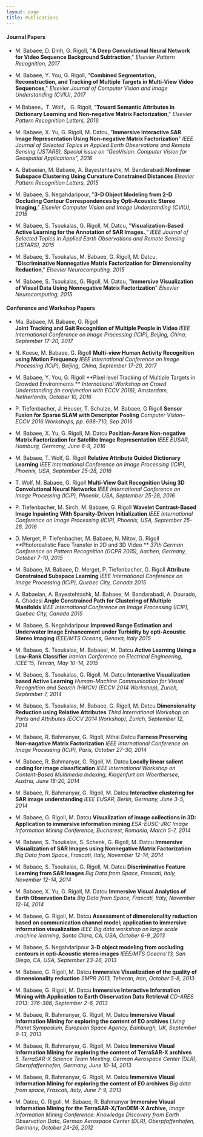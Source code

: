 ```yaml
---
layout: page
title: Publications
---
```



#### Journal Papers
* M. Babaee, D. Dinh, G. Rigoll,
"**A Deep Convolutional Neural Network for Video Sequence Background Subtraction**,"
_Elsevier Pattern Recognition, 2017_  

* M. Babaee, Y. You, G. Rigoll,
"**Combined Segmentation, Reconstruction, and Tracking of Multiple Targets in Multi-View Video Sequences**,"
_Elsevier Journal of Computer Vision and Image Understanding (CVIU), 2017_ 

* M.Babaee，T. Wolf， G. Rigoll,
"**Toward Semantic Attributes in Dictionary Learning and Non-negative Matrix Factorization**,"
_Elsevier Pattern Recognition Letters, 2016_ 

* M. Babaee, X. Yu, G. Rigoll, M. Datcu, 
"**Immersive Interactive SAR Image Representation Using Non-negative Matrix Factorization**" 
_IEEE Journal of Selected Topics in Applied Earth Observations and Remote Sensing (JSTARS), Special issue on “GeoVision: Computer Vision for Geospatial Applications", 2016_ 

* A. Babaeian, M. Babaee, A. Bayestehtashk, M. Bandarabadi
**Nonlinear Subspace Clustering Using Curvature Constrained Distances**
_Elsevier Pattern Recognition Letters, 2015_ 

* M. Babaee, S. Negahdaripour,
"**3-D Object Modeling from 2-D Occluding Contour Correspondences by Opti-Acoustic Stereo Imaging**," 
_Elsevier Computer Vision and Image Understanding (CVIU), 2015_ 

* M. Babaee, S. Tsoukalas, G. Rigoll, M. Datcu, 
"**Visualization-Based Active Learning for the Annotation of SAR Images.**," 
_IEEE Journal of Selected Topics in Applied Earth Observations and Remote Sensing (JSTARS), 2015_ 

* M. Babaee, S. Tsoukalas, M. Babaee, G. Rigoll, M. Datcu, 
"**Discriminative Nonnegative Matrix Factorization for Dimensionality Reduction**," 
_Elsevier Neurocomputing, 2015_ 

* M. Babaee, S. Tsoukalas, G. Rigoll, M. Datcu, 
"**Immersive Visualization of Visual Data Using Nonnegative Matrix Factorization**" 
_Elsevier Neurocomputing, 2015_ 

#### Conference and Workshop Papers 

* Ma. Babaee, M. Babaee, G. Rigoll  
**Joint Tracking and Gait Recognition of Multiple People in Video** 
_IEEE International Conference on Image Processing (ICIP), Beijing, China, September 17-20, 2017_ 

* N. Koese, M. Babaee, G. Rigoll 
**Multi-view Human Activity Recognition using Motion Frequency** 
_IEEE International Conference on Image Processing (ICIP), Beijing, China, September 17-20, 2017_ 

* M. Babaee, Y. You, G. Rigoll 
**Pixel level Tracking of Multiple Targets in Crowded Environments ** 
_International Workshop on Crowd Understanding (in conjunction with ECCV 2016), Amsterdam, Netherlands, October 10, 2016_ 

* P. Tiefenbacher, J. Heuser, T. Schulze, M. Babaee, G Rigoll 
**Sensor Fusion for Sparse SLAM with Descriptor Pooling** 
_Computer Vision–ECCV 2016 Workshops, pp. 698-710, Sep 2016_ 

* M. Babaee, X. Yu, G. Rigoll, M. Datcu
**Position-Aware Non-negative Matrix Factorization for Satellite Image Representation**
_IEEE EUSAR, Hamburg, Germany, June 6-9, 2016_ 

* M. Babaee, T. Wolf, G. Rigoll 
**Relative Attribute Guided Dictionary Learning**
_IEEE International Conference on Image Processing (ICIP), Phoenix, USA, September 25-28, 2016_ 

* T. Wolf, M. Babaee, G. Rigoll 
**Multi-View Gait Recognition Using 3D Convolutional Neural Networks** 
_IEEE International Conference on Image Processing (ICIP), Phoenix, USA, September 25-28, 2016_ 

* P. Tiefenbacher, M. Sirch, M. Babaee, G. Rigoll 
**Wavelet Contrast-Based Image Inpainting With Sparsity-Driven Initialization** 
_IEEE International Conference on Image Processing (ICIP), Phoenix, USA, September 25-28, 2016_ 

* D. Merget, P. Tiefenbacher, M. Babaee, N. Mitov, G. Rigoll 
**Photorealistic Face Transfer in 2D and 3D Video **
_37th German Conference on Pattern Recognition (GCPR 2015), Aachen, Germany, October 7-10, 2015_ 

* M. Babaee, M. Babaee, D. Merget, P. Tiefenbacher, G. Rigoll
**Attribute Constrained Subspace Learning**
_IEEE International Conference on Image Processing (ICIP), Quebec City, Canada 2015_ 

* A. Babaeian, A. Bayestehtashk, M. Babaee, M. Bandarabadi, A. Dourado, A. Ghadesi 
**Angle Constrained Path for Clustering of Multiple Manifolds**
_IEEE International Conference on Image Processing (ICIP), Quebec City, Canada 2015_ 

* M.  Babaee, S. Negahdaripour 
**Improved Range Estimation and Underwater Image Enhancement under Turbidity by opti-Acoustic Stereo Imaging** 
_IEEE/MTS Oceans, Genova, Italy 2015_ 

* M. Babaee, S. Tsoukalas, M. Babaeel, M. Datcu 
**Active Learning Using a Low-Rank Classifier** 
_Iranian Conference on Electrical Engineering, ICEE'15, Tehran, May 10-14, 2015_ 

* M. Babaee, S. Tsoukalas, G. Rigoll, M. Datcu 
**Interactive Visualization based Active Learning** 
_Human-Machine Communication for Visual Recognition and Search (HMCV) (ECCV 2014 Workshop), Zurich, September 7, 2014_ 

* M. Babaee, S. Tsoukalas, M. Babaee, G. Rigoll, M. Datcu 
**Dimensionality Reduction using Relative Attributes** 
_Third International Workshop on Parts and Attributes (ECCV 2014 Workshop), Zurich, September 12, 2014_ 

* M. Babaee, R. Bahmanyar, G. Rigoll, Mihai Datcu 
**Farness Preserving Non-nagative Matrix Factorization** 
_IEEE International Conference on Image Processing (ICIP), Paris, October 27-30, 2014_ 

* M. Babaee, R. Bahmanyar, G. Rigoll, M. Datcu 
**Locally linear salient coding for image classification** 
_IEEE International Workshop on Content-Based Multimedia Indexing, Klagenfurt am Woerthersee, Austria, June 18-20, 2014_ 

* M. Babaee, R. Bahmanyar, G. Rigoll, M. Datcu 
**Interactive clustering for SAR image understanding** 
_IEEE EUSAR, Berlin, Germany, June 3-5, 2014_ 

* M. Babaee, G. Rigoll, M. Datcu 
**Visualization of image collections in 3D: Application to immersive information mining** 
_ESA-EUSC-JRC Image Information Mining Conference, Bucharest, Romania, March 5-7, 2014_ 

* M. Babaee, S. Tsoukalas, S. Schenk, G. Rigoll, M. Datcu 
**Immersive Visualization of SAR Images using Nonnegative Matrix Factorization** 
_Big Data from Space, Frascati, Italy, November 12-14, 2014_ 

* M. Babaee, S. Tsoukalas, G. Rigoll, M. Datcu 
**Discriminative Feature Learning from SAR Images** 
_Big Data from Space, Frascati, Italy, November 12-14, 2014_ 

* M. Babaee, X. Yu, G. Rigoll, M. Datcu 
**Immersive Visual Analytics of Earth Observation Data** 
_Big Data from Space, Frascati, Italy, November 12-14, 2014_ 

* M. Babaee, G. Rigoll, M. Datcu 
**Assessment of dimensionality reduction based on communication channel model; application to immersive information visualization** 
_IEEE Big data workshop on large scale machine learning, Santa Clara, CA, USA, October 6-9 ,2013_ 

* M. Babaee, S. Negahdaripour 
**3-D object modeling from occluding contours in opti-Acoustic stereo images** 
_IEEE/MTS Oceans'13, San Diego, CA, USA, September 23-26, 2013_ 

* M. Babaee, G. Rigoll, M. Datcu 
**Immersive Visualization of the quality of dimensionality reduction** 
_SMPR 2013, Teheran, Iran, October 5-8, 2013_ 

* M. Babaee, G. Rigoll, M. Datcu 
**Immersive Interactive Information Mining with Application to Earth Observation Data Retrieval** 
_CD-ARES 2013: 376-386, September 2-6, 2013_ 

* M. Babaee, R. Bahmanyar, G. Rigoll, M. Datcu 
**Immersive Visual Information Mining for exploring the content of EO archives** 
_Living Planet Symposium, European Space Agency, Edinburgh, UK, September 9-13, 2013_ 

* M. Babaee, R. Bahmanyar, G. Rigoll, M. Datcu 
**Immersive Visual Information Mining for exploring the content of TerraSAR-X archives** 
_5\. TerraSAR-X Science Team Meeting, German Aerospace Center (DLR), Oberpfaffenhofen, Germany, June 10-14, 2013_ 

* M. Babaee, R. Bahmanyar, G. Rigoll, M. Datcu 
**Immersive Visual Information Mining for exploring the content of EO archives** 
_Big data from space, Frascati, Italy, June 7-9, 2013_ 

* M. Datcu, G. Rigoll, M. Babaee, R. Bahmanyar 
**Immersive Visual Information Mining for the TerraSAR-X/TanDEM-X Archive,** 
_Image Information Mining Conference: Knowledge Discovery from Earth Observation Data, German Aerospace Center (DLR), Oberpfaffenhofen, Germany, October 24-26, 2012_
